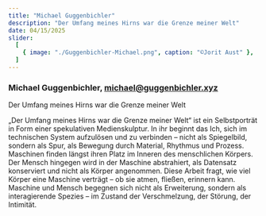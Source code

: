 ```yaml
---
title: "Michael Guggenbichler"
description: "Der Umfang meines Hirns war die Grenze meiner Welt"
date: 04/15/2025
slider:
  [
    { image: "./Guggenbichler-Michael.png", caption: "©Jorit Aust" },
  ]
---
```


### Michael Guggenbichler, michael@guggenbichler.xyz 

Der Umfang meines Hirns war die Grenze meiner Welt <br/>


„Der Umfang meines Hirns war die Grenze meiner Welt“ ist ein Selbstporträt in Form einer spekulativen Medienskulptur. In ihr beginnt das Ich, sich im technischen System aufzulösen und zu verbinden – nicht als Spiegelbild, sondern als Spur, als Bewegung durch Material, Rhythmus und Prozess. Maschinen finden längst ihren Platz im Inneren des menschlichen Körpers. Der Mensch hingegen wird in der Maschine abstrahiert, als Datensatz konserviert und nicht als Körper angenommen.
Diese Arbeit fragt, wie viel Körper eine Maschine verträgt – ob sie atmen, fließen, erinnern kann. Maschine und Mensch begegnen sich nicht als Erweiterung, sondern als interagierende Spezies – im Zustand der Verschmelzung, der Störung, der Intimität.
